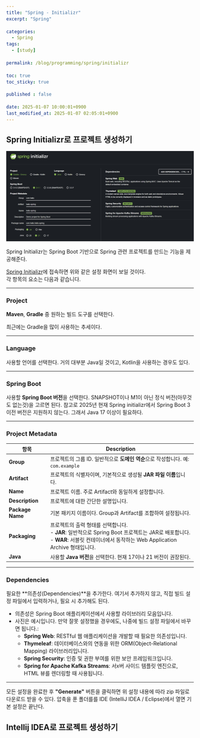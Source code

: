 ```yaml
---
title: "Spring - Initializr"
excerpt: "Spring"

categories:
  - Spring
tags:
  - [study]

permalink: /blog/programming/spring/initializr

toc: true
toc_sticky: true

published : false

date: 2025-01-07 10:00:01+0900
last_modified_at: 2025-01-07 02:05:01+0900
---
```




## **Spring Initializr로 프로젝트 생성하기**



![Spring_initializr](/assets/images/2025-01-07-spring-initializr/Spring_initializr-1760121675406-12.jpg)

Spring Initializr는 Spring Boot 기반으로 Spring 관련 프로젝트를 만드는 기능을 제공해준다.

[Spring Initializr](https://start.spring.io)에 접속하면 위와 같은 설정 화면이 보일 것이다.  
각 항목의 요소는 다음과 같습니다.

---

### **Project**
**Maven**, **Gradle** 중 원하는 빌드 도구를 선택한다.
<p> 최근에는 Gradle을 많이 사용하는 추세이다.</p>

---

### **Language**
사용할 언어를 선택한다. 거의 대부분 Java일 것이고, Kotlin을 사용하는 경우도 있다.

---

### **Spring Boot**
사용할 **Spring Boot 버전**을 선택한다. SNAPSHOT이나 M1이 아닌 정식 버전(아무것도 없는것)을 고르면 된다.
참고로 2025년 현재 Spring initializr에서 Spring Boot 3 이전 버전은 지원하지 않는다. 그래서 Java 17 이상이 필요하다.

---

### **Project Metadata**


| 항목            | Description                                                      |
|-----------------|-----------------------------------------------------------|
| **Group**       | 프로젝트의 그룹 ID. 일반적으로 **도메인 역순**으로 작성합니다. 예: `com.example` |
| **Artifact**    | 프로젝트의 식별자이며, 기본적으로 생성될 **JAR 파일 이름**입니다. |
| **Name**        | 프로젝트 이름. 주로 Artifact와 동일하게 설정합니다. |
| **Description** | 프로젝트에 대한 간단한 설명입니다.                        |
| **Package Name**| 기본 패키지 이름이다. Group과 Artifact를 조합하여 설정됩니다. |
| **Packaging**   | 프로젝트의 출력 형태를 선택합니다. <br> - **JAR**: 일반적으로 Spring Boot 프로젝트는 JAR로 배포합니다. <br> - **WAR**: 서블릿 컨테이너에서 동작하는 Web Application Archive 형태입니다. |
| **Java**        | 사용할 **Java 버전**을 선택한다. 현재 17이나 21 버전이 권장된다. |

---

### **Dependencies**
필요한 **의존성(Dependencies)**을 추가한다. 
여기서 추가하지 않고, 직접 빌드 설정 파일에서 입력하거나, 필요 시 추가해도 된다. 
- 의존성은 Spring Boot 애플리케이션에서 사용할 라이브러리 모음입니다.
- 사진은 예시입니다. 만약 잘못 설정했을 경우에도, 나중에 빌드 설정 파일에서 바꾸면 됩니다.:
  - **Spring Web**: RESTful 웹 애플리케이션을 개발할 때 필요한 의존성입니다.
  - **Thymeleaf**: 데이터베이스와의 연동을 위한 ORM(Object-Relational Mapping) 라이브러리입니다.
  - **Spring Security**: 인증 및 권한 부여를 위한 보안 프레임워크입니다.
  - **Spring for Apache Kafka Streams**: 서x버 사이드 템플릿 엔진으로, HTML 뷰를 렌더링할 때 사용됩니다.

---

모든 설정을 완료한 후 **"Generate"** 버튼을 클릭하면 위 설정 내용에 따라 zip 파일로 다운로드 받을 수 있다.
압축을 푼 폴더를를 IDE (IntelliJ IDEA / Eclipse)에서 열면 기본 설정은 끝난다.
   
  
    
      
        
## Intellij IDEA로 프로젝트 생성하기
